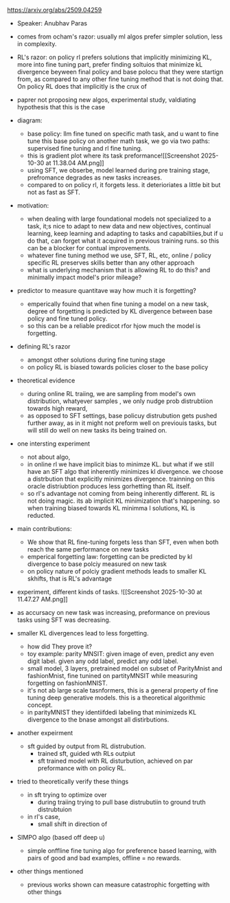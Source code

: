
https://arxiv.org/abs/2509.04259

- Speaker: Anubhav Paras
- comes from ocham's razor: usually ml algos prefer simpler solution, less in complexity.
- RL's razor: on policy rl prefers solutions that implicitly minimizing KL, more into fine tuning part, prefer finding soltuios that minimize kL divergence beyween final policy and base polocu that they were startign from, as compared to any other fine tuning method that is not doing that. On policy RL does that implicitly is the crux of
- paprer not proposing new algos, experimental study, valdiating hypothesis that this is the case
- diagram: 
	- base policy: llm fine tuned on specific math task, and u want to fine tune this base policy on another math task, we go via two paths: supervised fine tuning and rl fine tuning. 
	- this is gradient plot where its task preformance![[Screenshot 2025-10-30 at 11.38.04 AM.png]]
	- using SFT, we obserbe, model learned during pre training stage, prefromance degrades as new tasks increases.
	- compared to on policy rl, it forgets less. it deterioriates a little bit but not as fast as SFT.
	  
- motivation:
	- when dealing with large foundational models not specialized to a task, it;s nice to adapt to new data and new objectives, continual learning, keep learning and adapting to tasks and capabiltiies,but if u do that, can forget what it acquired in previous training runs. so this can be a blocker for contual improvements.
	- whatever fine tuning method we use, SFT, RL, etc, online / policy specific RL preserves skills better than any other approach
	- what is underlying mechanism that is allowing RL to do this? and minimally impact model's prior mileage?
- predictor to measure quantitave way how much it is forgetting?
	- emperically fouind that when fine tuning a model on a new task, degree of forgetting is predicted by KL divergence between base policy and fine tuned policy.
	- so this can be a reliable predicot rfor hjow much the model is forgetting.
- defining RL's razor
	- amongst other solutions during fine tuning stage
	- on policy RL is biased towards policies closer to the base policy
- theoretical evidence
	- during online RL traiing, we are sampling from model's own distribution, whatyever samples , we only nudge prob distrubtiion towards high reward, 
	- as opposed to SFT settings, base policuy distrubution gets pushed further away, as in it might not preform well on previouis tasks, but will still do well on new tasks its being trained on.
- one intersting experiment
	- not about algo, 
	- in online rl we have implicit bias to minimze KL. but what if we still have an SFT algo that inherently minimizes kl divergence. we choose a distrbution that explicitly minimizes divergence. trainning on this oracle distriubtion produces less gorhetting than RL itself.
	- so rl's advantage not coming from being inherently different. RL is not doing magic. its ab implicit KL minimization that's happening. so when training biased towards KL minimma l solutions, KL is reducted.

- main contributions:
	- We show that RL fine-tuning forgets less than SFT, even when both reach the same performance on new tasks
	- emperical forgetting law: forgetting can be predicted by kl divergence to base polciy measured on new task
	- on policy nature of polciy gradient methods leads to smaller KL skhifts, that is RL's advantage

- experiment, different kinds of tasks.
![[Screenshot 2025-10-30 at 11.47.27 AM.png]]
- as accursacy on new task was increasing, preformance on previous tasks using SFT was decreasing.


- smaller KL divergences lead to less forgetting.
	- how did They prove it?
	- toy example: parity MNSIT: given image of even, predict any even digit label. given any odd label, predict any odd label.
	- small model, 3 layers, pretrained model on subset of ParityMnist and fashionMnist, fine tunined on partityMNSIT while measuring forgetting on fashionMNIST.
	- it's not ab large scale tasnformers, this is a general property of fine tuning deep generative models. this is a theoretical algorithmic concept.
	- in parityMNIST they identiifdedi labeling that minimizeds KL divergence to the bnase amongst all distirbutions. 
- another expeirment
	- sft guided by output from RL distrubution.
		- trained sft, guided wth RLs outpiut
		- sft trained model with RL disturbution, achieved on par preformance with on policy RL.
- tried to theoretically verify these things
	- in sft trying to optimize over 
		- during traiing trying to pull base distrubutiin to ground truth distrubtuion
	- in rl's case, 
		- small shift in direction of 

- SIMPO algo (based off deep u)
	- simple onffline fine tuning algo for preference based learning, with pairs of good and bad examples, offline = no rewards. 

- other things mentioned
	- previous works shown can  measure catastrophic forgetting with other things



